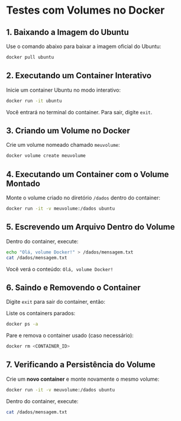 # Testes com Volumes no Docker

## 1. Baixando a Imagem do Ubuntu

Use o comando abaixo para baixar a imagem oficial do Ubuntu:

```bash
docker pull ubuntu
```

## 2. Executando um Container Interativo

Inicie um container Ubuntu no modo interativo:

```bash
docker run -it ubuntu
```

Você entrará no terminal do container. Para sair, digite `exit`.

## 3. Criando um Volume no Docker

Crie um volume nomeado chamado `meuvolume`:

```bash
docker volume create meuvolume
```

## 4. Executando um Container com o Volume Montado

Monte o volume criado no diretório `/dados` dentro do container:

```bash
docker run -it -v meuvolume:/dados ubuntu
```

## 5. Escrevendo um Arquivo Dentro do Volume

Dentro do container, execute:

```bash
echo "Olá, volume Docker!" > /dados/mensagem.txt
cat /dados/mensagem.txt
```

Você verá o conteúdo: `Olá, volume Docker!`

## 6. Saindo e Removendo o Container

Digite `exit` para sair do container, então:

Liste os containers parados:

```bash
docker ps -a
```

Pare e remova o container usado (caso necessário):

```bash
docker rm <CONTAINER_ID>
```

## 7. Verificando a Persistência do Volume

Crie um **novo container** e monte novamente o mesmo volume:

```bash
docker run -it -v meuvolume:/dados ubuntu
```

Dentro do container, execute:

```bash
cat /dados/mensagem.txt
```
